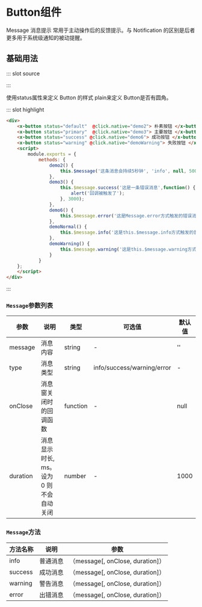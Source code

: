 
# Button组件
Message 消息提示
常用于主动操作后的反馈提示。与 Notification 的区别是后者更多用于系统级通知的被动提醒。
## 基础用法

<script>
    module.exports = {
        methods: {
            demo2() {
                this.$message('这条消息会持续5秒钟', 'info', null, 5000);
            },
            demo3() {
                this.$message.success('这是一条错误消息',function() {
                    alert('回调被触发了');
                }, 3000);
            },
            demo6() {
                this.$message.error('这是Message.error方式触发的错误消息');
            },
            demoNormal() {
                this.$message.info('这是this.$message.info方式触发的普通消息');
            },
            demoWarning() {
                this.$message.warning('这是this.$message.warning方式触发的警告消息');
            }
        }
  };
</script>

<demo-block-demo-block>
::: slot source
<template>
    <!-- 状态按钮 -->
    <div>
        <x-button status="default"  @click.native="demo2"> 朴素按钮 </x-button>
        <x-button status="primary"  @click.native="demo3"> 主要按钮 </x-button>
        <x-button status="success" @click.native="demo6"> 成功按钮 </x-button>
        <x-button status="warning" @click.native="demoWarning"> 失败按钮 </x-button>
    </div>
</template>

:::

使用status属性来定义 Button 的样式 plain来定义 Button是否有圆角。

::: slot highlight

```html
<div>
    <x-button status="default"  @click.native="demo2"> 朴素按钮 </x-button>
    <x-button status="primary"  @click.native="demo3"> 主要按钮 </x-button>
    <x-button status="success" @click.native="demo6"> 成功按钮 </x-button>
    <x-button status="warning" @click.native="demoWarning"> 失败按钮 </x-button>
    <script>
        module.exports = {
            methods: {
                demo2() {
                    this.$message('这条消息会持续5秒钟', 'info', null, 5000);
                },
                demo3() {
                    this.$message.success('这是一条错误消息',function() {
                        alert('回调被触发了');
                    }, 3000);
                },
                demo6() {
                    this.$message.error('这是Message.error方式触发的错误消息');
                },
                demoNormal() {
                    this.$message.info('这是this.$message.info方式触发的普通消息');
                },
                demoWarning() {
                    this.$message.warning('这是this.$message.warning方式触发的警告消息');
                }
            }
    };
    </script>
</div>
```
:::
</demo-block-demo-block>


### `Message`参数列表

| 参数      | 说明                             | 类型      | 可选值       | 默认值 |
| -------- | -------------------------------- | -------- | ----------- | ----- |
| message  | 消息内容         | string   | - | '' |
| type     | 消息类型         |  string  | info/success/warning/error | - |
| onClose  | 消息窗关闭时的回调函数 | function  | -  | null |
| duration | 消息显示时长, ms。设为 0 则不会自动关闭 | number | - | 1000 |


### `Message`方法
| 方法名称   | 说明                             | 参数  |
| -------  | -------------------------------- | -------- |
| info   | 普通消息                          | （message[, onClose, duration]）         |
| success  | 成功消息                          | （message[, onClose, duration]）         |
| warning  | 警告消息                          | （message[, onClose, duration]）         |
| error    | 出错消息                          | （message[, onClose, duration]）         |


